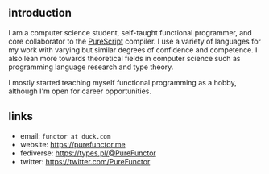 ## introduction

I am a computer science student, self-taught functional programmer, and core collaborator to the [PureScript](https://github.com/purescript/purescript) compiler. I use a variety of languages for my work with varying but similar degrees of confidence and competence. I also lean more towards theoretical fields in computer science such as programming language research and type theory.

I mostly started teaching myself functional programming as a hobby, although I'm open for career opportunities.

## links
+ email: `functor at duck.com`
+ website: https://purefunctor.me
+ fediverse: https://types.pl/@PureFunctor
+ twitter: https://twitter.com/PureFunctor
